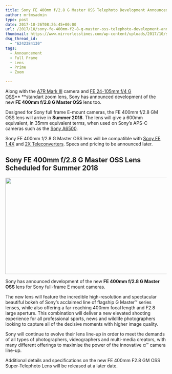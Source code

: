 ```yaml
---
title: Sony FE 400mm f/2.8 G Master OSS Telephoto Development Announced
author: mrtmsadmin
type: post
date: 2017-10-26T08:26:45+00:00
url: /2017/10/sony-fe-400mm-f2-8-g-master-oss-telephoto-development-announced/
thumbnail: https://www.mirrorlesstimes.com/wp-content/uploads/2017/10/sony-fe-400mm-f2-8-g-master-oss-telephoto-development-announced-750x475.jpg
dsq_thread_id:
  - "6242384130"
tags:
  - Announcement
  - Full Frame
  - Lens
  - Prime
  - Zoom

---
```

Along with the [A7R Mark III][1] camera and [FE 24-105mm f/4 G OSS][2]** **standart zoom lens, Sony has announced development of the new **FE 400mm f/2.8 G Master OSS** lens too.

Designed for Sony full frame E-mount cameras, the FE 400mm f/2.8 GM OSS lens will arrive in **Summer 2018**. The lens will give a 600mm equivalent, in 35mm equivalent terms, when used on Sony’s APS-C cameras such as the [Sony A6500][3].

Sony FE 400mm f/2.8 G Master OSS lens will be compatible with <a href="http://www.bhphotovideo.com/c/product/1222777-REG/sony_sel14tc_fe_1_4x_teleconverter.html/BI/20175/KBID/14249" target="_blank" rel="external nofollow noopener">Sony FE 1.4X</a> and <a href="http://www.bhphotovideo.com/c/product/1222778-REG/sony_sel20tc_fe_2x_teleconverter.html/BI/20175/KBID/14249" target="_blank" rel="external nofollow noopener">2X Teleconverters</a>. Specs and pricing to be announced later.<!--more-->

## Sony FE 400mm f/2.8 G Master OSS Lens Scheduled for Summer 2018

[<img class="aligncenter size-full wp-image-1347" src="https://i0.wp.com/www.mirrorlesstimes.com/wp-content/uploads/2017/10/sony-fe-400mm-f2-8-g-master-oss-telephoto-development-announced.jpg?resize=600%2C300&#038;ssl=1" alt="" width="600" height="300" srcset="https://i0.wp.com/www.mirrorlesstimes.com/wp-content/uploads/2017/10/sony-fe-400mm-f2-8-g-master-oss-telephoto-development-announced.jpg?w=950&ssl=1 950w, https://i0.wp.com/www.mirrorlesstimes.com/wp-content/uploads/2017/10/sony-fe-400mm-f2-8-g-master-oss-telephoto-development-announced.jpg?resize=300%2C150&ssl=1 300w, https://i0.wp.com/www.mirrorlesstimes.com/wp-content/uploads/2017/10/sony-fe-400mm-f2-8-g-master-oss-telephoto-development-announced.jpg?resize=768%2C384&ssl=1 768w, https://i0.wp.com/www.mirrorlesstimes.com/wp-content/uploads/2017/10/sony-fe-400mm-f2-8-g-master-oss-telephoto-development-announced.jpg?resize=700%2C350&ssl=1 700w" sizes="(max-width: 600px) 100vw, 600px" data-recalc-dims="1" />][4]

Sony has announced development of the new **FE 400mm f/2.8 G Master OSS** lens for Sony full-frame E mount cameras.

The new lens will feature the incredible high-resolution and spectacular beautiful bokeh of Sony’s acclaimed line of flagship G Master™ series lenses, while also offering a far-reaching 400mm focal length and F2.8 large aperture. This combination will deliver a new elevated shooting experience for all professional sports, news and wildlife photographers looking to capture all of the decisive moments with higher image quality.

Sony will continue to evolve their lens line-up in order to meet the demands of all types of photographers, videographers and multi-media creators, with many different offerings to maximise the power of the innovative α™ camera line-up.

Additional details and specifications on the new FE 400mm F2.8 GM OSS Super-Telephoto Lens will be released at a later date.

 [1]: https://www.mirrorlesstimes.com/2017/10/sony-a7riii/
 [2]: https://www.mirrorlesstimes.com/2017/10/sony-unveils-fe-24-105mm-f4-g-oss-lens/
 [3]: https://www.dailycameranews.com/2016/11/best-sony-a6500-lenses/
 [4]: https://i0.wp.com/www.mirrorlesstimes.com/wp-content/uploads/2017/10/sony-fe-400mm-f2-8-g-master-oss-telephoto-development-announced.jpg?ssl=1